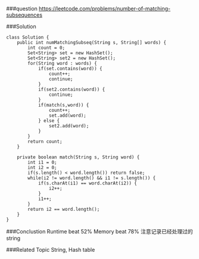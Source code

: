 ###question
https://leetcode.com/problems/number-of-matching-subsequences

###Solution
```
class Solution {
    public int numMatchingSubseq(String s, String[] words) {
        int count = 0;
        Set<String> set = new HashSet();
        Set<String> set2 = new HashSet();
        for(String word : words) {
            if(set.contains(word)) {
                count++;
                continue;
            }
            if(set2.contains(word)) {
                continue;
            }
            if(match(s,word)) {
                count++;
                set.add(word);
            } else {
                set2.add(word);
            }
        }
        return count;
    }
    
    private boolean match(String s, String word) {
        int i1 = 0;
        int i2 = 0;
        if(s.length() < word.length()) return false;
        while(i2 != word.length() && i1 != s.length()) {
            if(s.charAt(i1) == word.charAt(i2)) {
                i2++;
            }
            i1++;
        }
        return i2 == word.length();
    }
}
```

###Conclustion
Runtime beat 52%
Memory beat 78%
注意记录已经处理过的string

###Related Topic
String, Hash table